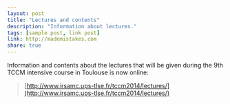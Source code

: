 ```yaml
---
layout: post
title: "Lectures and contents"
description: "Information about lectures."
tags: [sample post, link post]
link: http://mademistakes.com
share: true
---
```


Information and contents about the lectures that will be given during the 9th
TCCM intensive course in Toulouse is now online:

> [http://www.irsamc.ups-tlse.fr/tccm2014/lectures/](http://www.irsamc.ups-tlse.fr/tccm2014/lectures/)
